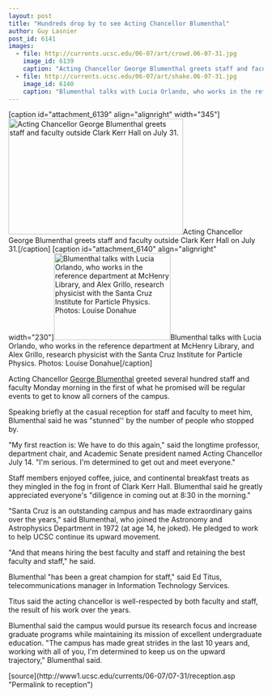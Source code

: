 ```yaml
---
layout: post
title: "Hundreds drop by to see Acting Chancellor Blumenthal"
author: Guy Lasnier
post_id: 6141
images:
  - file: http://currents.ucsc.edu/06-07/art/crowd.06-07-31.jpg
    image_id: 6139
    caption: "Acting Chancellor George Blumenthal greets staff and faculty outside Clark Kerr Hall on July 31."
  - file: http://currents.ucsc.edu/06-07/art/shake.06-07-31.jpg
    image_id: 6140
    caption: "Blumenthal talks with Lucia Orlando, who works in the reference department at McHenry Library, and Alex Grillo, research physicist with the Santa Cruz Institute for Particle Physics. Photos: Louise Donahue"
---
```


[caption id="attachment_6139" align="alignright" width="345"]<a href="http://localhost/mysite/wp-content/uploads/2006/07/crowd.06-07-31.jpg"><img class="size-full wp-image-6139" src="http://localhost/mysite/wp-content/uploads/2006/07/crowd.06-07-31.jpg" alt="Acting Chancellor George Blumenthal greets staff and faculty outside Clark Kerr Hall on July 31." width="345" height="228" /></a>Acting Chancellor George Blumenthal greets staff and faculty outside Clark Kerr Hall on July 31.[/caption]
[caption id="attachment_6140" align="alignright" width="230"]<a href="http://localhost/mysite/wp-content/uploads/2006/07/shake.06-07-31.jpg"><img class="size-full wp-image-6140" src="http://localhost/mysite/wp-content/uploads/2006/07/shake.06-07-31.jpg" alt="Blumenthal talks with Lucia Orlando, who works in the reference department at McHenry Library, and Alex Grillo, research physicist with the Santa Cruz Institute for Particle Physics. Photos: Louise Donahue" width="230" height="171" /></a>Blumenthal talks with Lucia Orlando, who works in the reference department at McHenry Library, and Alex Grillo, research physicist with the Santa Cruz Institute for Particle Physics. Photos: Louise Donahue[/caption]
<a name="content" id="content"></a>
<p>
  Acting Chancellor <a href="http://chancellor.ucsc.edu/">George Blumenthal</a> greeted several hundred staff and faculty Monday morning in the first of what he promised will be regular events to get to know all corners of the campus.
</p>
<p>
  Speaking briefly at the casual reception for staff and faculty to meet him, Blumenthal said he was "stunned'' by the number of people who stopped by.
</p>
<p>
  "My first reaction is: We have to do this again," said the longtime professor, department chair, and Academic Senate president named Acting Chancellor July 14. "I'm serious. I'm determined to get out and meet everyone."
</p>
<p>
  Staff members enjoyed coffee, juice, and continental breakfast treats as they mingled in the fog in front of Clark Kerr Hall. Blumenthal said he greatly appreciated everyone's "diligence in coming out at 8:30 in the morning."
</p>
<p>
  "Santa Cruz is an outstanding campus and has made extraordinary gains over the years," said Blumenthal, who joined the Astronomy and Astrophysics Department in 1972 (at age 14, he joked). He pledged to work to help UCSC continue its upward movement.
</p>
<p>
  "And that means hiring the best faculty and staff and retaining the best faculty and staff," he said.
</p>
<p>
  Blumenthal "has been a great champion for staff," said Ed Titus, telecommunications manager in Information Technology Services.
</p>
<p>
  Titus said the acting chancellor is well-respected by both faculty and staff, the result of his work over the years.
</p>
<p>
  Blumenthal said the campus would pursue its research focus and increase graduate programs while maintaining its mission of excellent undergraduate education. "The campus has made great strides in the last 10 years and, working with all of you, I'm determined to keep us on the upward trajectory," Blumenthal said.
</p>
[source](http://www1.ucsc.edu/currents/06-07/07-31/reception.asp "Permalink to reception")
